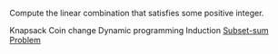 Compute the linear combination that satisfies some positive integer.

Knapsack
Coin change
Dynamic programming
Induction
[Subset-sum Problem](http://en.wikipedia.org/wiki/Subset_sum_problem)

